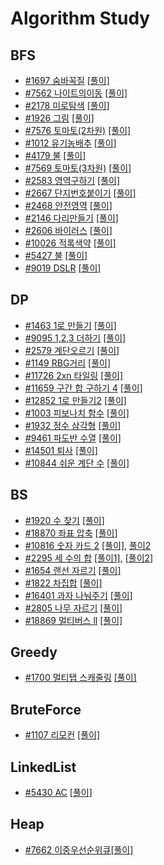 # Algorithm Study

## BFS
- [#1697 숨바꼭질](https://www.acmicpc.net/problem/1697) [[풀이]](Algorithms/BFS/1697.swift)
- [#7562 나이트의이동](https://www.acmicpc.net/problem/7562) [[풀이]](Algorithms/BFS/7562.swift)
- [#2178 미로탐색](https://www.acmicpc.net/problem/2178) [[풀이]](Algorithms/BFS/2178.swift)
- [#1926 그림](https://www.acmicpc.net/problem/1926) [[풀이]](Algorithms/BFS/1926.swift)
- [#7576 토마토(2차원)](https://www.acmicpc.net/problem/7576) [[풀이]](Algorithms/BFS/7576.swift)
- [#1012 유기농배추](https://www.acmicpc.net/problem/1012) [[풀이]](Algorithms/BFS/1012.swift)
- [#4179 불](https://www.acmicpc.net/problem/4179) [[풀이]](Algorithms/BFS/4179.swift)
- [#7569 토마토(3차원)](https://www.acmicpc.net/problem/7569) [[풀이]](Algorithms/BFS/7569.swift)
- [#2583 영역구하기](https://www.acmicpc.net/problem/2583) [[풀이]](Algorithms/BFS/2583.swift)
- [#2667 단지번호붙이기](https://www.acmicpc.net/problem/2667) [[풀이]](Algorithms/BFS/2667.swift)
- [#2468 안전영역](https://www.acmicpc.net/problem/2468) [[풀이]](Algorithms/BFS/2468.swift)
- [#2146 다리만들기](https://www.acmicpc.net/problem/2146) [[풀이]](Algorithms/BFS/2146.swift)
- [#2606 바이러스](https://www.acmicpc.net/problem/2606) [[풀이]](Algorithms/BFS/2606.swift)
- [#10026 적록색약](https://www.acmicpc.net/problem/10026) [[풀이]](Algorithms/BFS/10026.swift)
- [#5427 불](https://www.acmicpc.net/problem/5427) [[풀이]](Algorithms/BFS/5427.swift)
- [#9019 DSLR](https://www.acmicpc.net/problem/9019) [[풀이]](Algorithms/BFS/9019.swift)

## DP
- [#1463 1로 만들기](https://www.acmicpc.net/problem/1463) [[풀이]](Algorithms/DP/1463.swift)
- [#9095 1,2,3 더하기](https://www.acmicpc.net/problem/9095) [[풀이]](Algorithms/DP/9095.swift)
- [#2579 계단오르기](https://www.acmicpc.net/problem/2579) [[풀이]](Algorithms/DP/2579.swift)
- [#1149 RBG거리](https://www.acmicpc.net/problem/1149) [[풀이]](Algorithms/DP/1149.swift)
- [#11726 2xn 타일링](https://www.acmicpc.net/problem/11726) [[풀이]](Algorithms/DP/11726.swift)
- [#11659 구간 합 구하기 4](https://www.acmicpc.net/problem/11659) [[풀이]](Algorithms/DP/11659.swift)
- [#12852 1로 만들기2](https://www.acmicpc.net/problem/12852) [[풀이]](Algorithms/DP/12852.swift)
- [#1003 피보나치 함수](https://www.acmicpc.net/problem/1003) [[풀이]](Algorithms/DP/1003.swift)
- [#1932 정수 삼각형](https://www.acmicpc.net/problem/1932) [[풀이]](Algorithms/DP/1932.swift)
- [#9461 파도반 수열](https://www.acmicpc.net/problem/9461) [[풀이]](Algorithms/DP/9461.swift)
- [#14501 퇴사](https://www.acmicpc.net/problem/14501) [[풀이]](Algorithms/DP/14501.swift)
- [#10844 쉬운 계단 수](https://www.acmicpc.net/problem/10844) [[풀이]](Algorithms/DP/10844.swift)

## BS
- [#1920 수 찾기](https://www.acmicpc.net/problem/1920) [[풀이]](Algorithms/BS/1920.swift)
- [#18870 좌표 압축](https://www.acmicpc.net/problem/18870) [[풀이]](Algorithms/BS/18870.swift)
- [#10816 숫자 카드 2](https://www.acmicpc.net/problem/10816) [[풀이]](Algorithms/BS/10816.swift), [풀이2](Algorithms/BS/10816_v2.swift)
- [#2295 세 수의 합](https://www.acmicpc.net/problem/2295) [[풀이1]](Algorithms/BS/2295_1.swift), [[풀이2]](Algorithms/BS/2295_2.swift)
- [#1654 랜선 자르기](https://www.acmicpc.net/problem/1654) [[풀이]](Algorithms/BS/1654.swift)
- [#1822 차집합](https://www.acmicpc.net/problem/1822)  [[풀이]](Algorithms/BS/1822.swift)
- [#16401 과자 나눠주기](https://www.acmicpc.net/problem/16401)  [[풀이]](Algorithms/BS/16401.swift)
- [#2805 나무 자르기](https://www.acmicpc.net/problem/2805)  [[풀이]](Algorithms/BS/2805.swift)
- [#18869 멀티버스 ll](https://www.acmicpc.net/problem/18869)  [[풀이]](Algorithms/BS/18869.swift)

## Greedy
- [#1700 멀티탭 스캐줄링](https://www.acmicpc.net/problem/1700)  [[풀이]](Algorithms/Greedy/1700.swift)

## BruteForce
- [#1107 리모컨](https://www.acmicpc.net/problem/1107)  [[풀이]](Algorithms/Class3/1107.swift)

## LinkedList
- [#5430 AC](https://www.acmicpc.net/problem/5430)  [[풀이]](Algorithms/Class3/5430.swift)

## Heap
- [#7662 이중우선순위큐](https://www.acmicpc.net/problem/7662)[[풀이]](Algorithms/Class3/7662.swift) 
